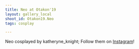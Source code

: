 ```yaml
---
title: Neo at Otakon'19
layout: gallery_local
shoot_id: Otakon19.Neo
tags: cosplay

---
```


Neo cosplayed by katheryne_knight; Follow them on [Instagram](https://www.instagram.com/katheryne_knight)!

